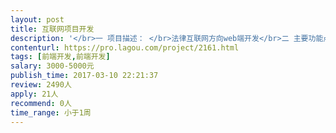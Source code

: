 ```yaml
---                
layout: post       
title: 互联网项目开发           
description: '</br>一 项目描述： </br>法律互联网方向web端开发</br>二 主要功能点</br>１　ＵＩ已设计好相关页面</br>２　提供设计好的ＰＤＦ格式图片（包含若干效果）</br>３　根据提供的图片，给出Ｈ５＋ｃｓｓ＋ｊｓ格式静态网站</br> 4 主要功能点为合同列表，合同展示，合同管理</br>三 人员要求</br> 1 精通H5 css（完成页面若干效果），熟练使用js。 </br> 2 良好沟通能力和契约精神</br>'     
contenturl: https://pro.lagou.com/project/2161.html      
tags: [前端开发,前端开发]            
salary: 3000-5000元          
publish_time: 2017-03-10 22:21:37         
review: 2490人                   
apply: 21人                   
recommend: 0人                   
time_range: 小于1周              
---                 
```

